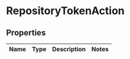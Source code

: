 
# RepositoryTokenAction

## Properties
Name | Type | Description | Notes
------------ | ------------- | ------------- | -------------



